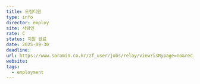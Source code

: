 ```yaml
---
title: 드림티원
type: info
director: employ
site: 사람인
rate: C
status: 지원 완료
date: 2025-09-30
deadline:
url: https://www.saramin.co.kr/zf_user/jobs/relay/view?isMypage=no&rec_idx=51727994&recommend_ids=eJxNj8ENxEAIA6u5%2F2LwYr%2BvkPTfxZ0SKctzhA0DQ6YqL8X69JdhZmpfXnGjoCT%2F0wfpiuQbVlbv9U6dXl0viisTZzMWeA6RSOh0sXfF0EB7dJOAD1aDI5wLMawk42i4qsDRpTbOR4y2R9iqgZD7lvwBOWJAGw%3D%3D&view_type=search&searchword=%EB%B0%B1%EC%97%94%EB%93%9C&searchType=search&gz=1&relayNonce=67deafad5c96be3ef4f5&paid_fl=n&search_uuid=0fcc015c-fbd6-4330-9624-9e7279e472da&immediately_apply_layer_open=n#seq=0
website:
tags:
  - employment
---
```







